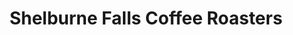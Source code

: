 ---
title: "Shelburne Falls Coffee Roasters"
url: /northampton/shelburne-falls-coffee-roasters/
shop: vacant
---